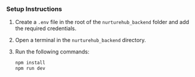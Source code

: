 ### Setup Instructions

1. Create a `.env` file in the root of the `nurturehub_backend` folder and add the required credentials.  
2. Open a terminal in the `nurturehub_backend` directory.  
3. Run the following commands:

   ```bash
   npm install
   npm run dev


